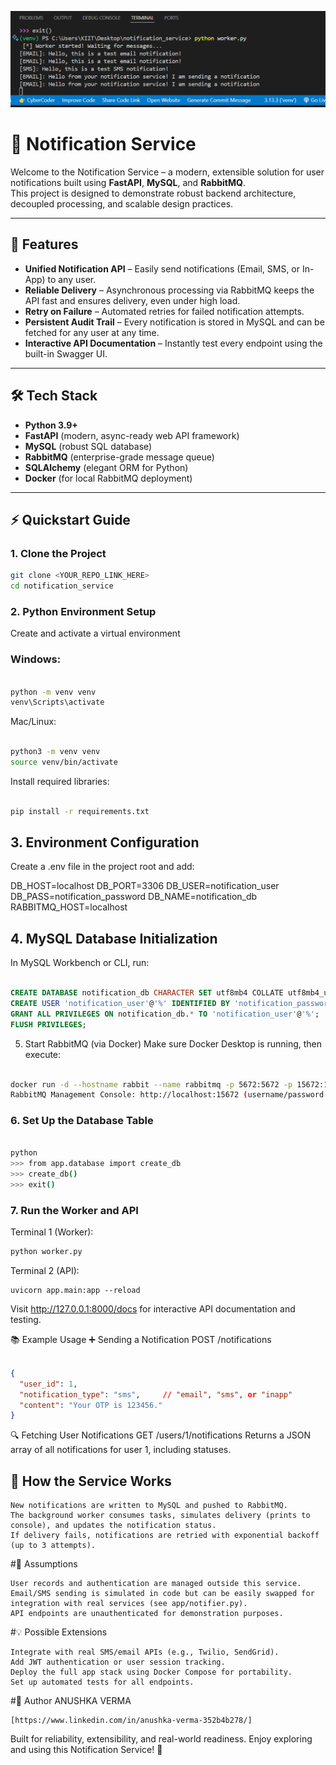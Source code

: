![The model is working](1.png)

# 🚀 Notification Service

Welcome to the Notification Service – a modern, extensible solution for user notifications built using **FastAPI**, **MySQL**, and **RabbitMQ**.  
This project is designed to demonstrate robust backend architecture, decoupled processing, and scalable design practices.

---

## 🌟 Features

- **Unified Notification API** – Easily send notifications (Email, SMS, or In-App) to any user.
- **Reliable Delivery** – Asynchronous processing via RabbitMQ keeps the API fast and ensures delivery, even under high load.
- **Retry on Failure** – Automated retries for failed notification attempts.
- **Persistent Audit Trail** – Every notification is stored in MySQL and can be fetched for any user at any time.
- **Interactive API Documentation** – Instantly test every endpoint using the built-in Swagger UI.

---

## 🛠️ Tech Stack

- **Python 3.9+**
- **FastAPI** (modern, async-ready web API framework)
- **MySQL** (robust SQL database)
- **RabbitMQ** (enterprise-grade message queue)
- **SQLAlchemy** (elegant ORM for Python)
- **Docker** (for local RabbitMQ deployment)

---

## ⚡ Quickstart Guide

### 1. Clone the Project

```bash
git clone <YOUR_REPO_LINK_HERE>
cd notification_service
```

### 2. Python Environment Setup
Create and activate a virtual environment

### Windows:
```bash

python -m venv venv
venv\Scripts\activate
```
Mac/Linux:
```bash

python3 -m venv venv
source venv/bin/activate
```
Install required libraries:
```bash

pip install -r requirements.txt
```

## 3. Environment Configuration
Create a .env file in the project root and add:


DB_HOST=localhost
DB_PORT=3306
DB_USER=notification_user
DB_PASS=notification_password
DB_NAME=notification_db
RABBITMQ_HOST=localhost

## 4. MySQL Database Initialization
In MySQL Workbench or CLI, run:

```SQL

CREATE DATABASE notification_db CHARACTER SET utf8mb4 COLLATE utf8mb4_unicode_ci;
CREATE USER 'notification_user'@'%' IDENTIFIED BY 'notification_password';
GRANT ALL PRIVILEGES ON notification_db.* TO 'notification_user'@'%';
FLUSH PRIVILEGES;
```
5. Start RabbitMQ (via Docker)
Make sure Docker Desktop is running, then execute:
```bash

docker run -d --hostname rabbit --name rabbitmq -p 5672:5672 -p 15672:15672 rabbitmq:3-management
RabbitMQ Management Console: http://localhost:15672 (username/password: guest/guest)
```
### 6. Set Up the Database Table
```bash

python
>>> from app.database import create_db
>>> create_db()
>>> exit()
```

### 7. Run the Worker and API
Terminal 1 (Worker):
```bash
python worker.py
```
Terminal 2 (API):
```
uvicorn app.main:app --reload
```
Visit http://127.0.0.1:8000/docs for interactive API documentation and testing.

📚 Example Usage
➕ Sending a Notification
POST /notifications

```json

{
  "user_id": 1,
  "notification_type": "sms",     // "email", "sms", or "inapp"
  "content": "Your OTP is 123456."
}
```
🔍 Fetching User Notifications
GET /users/1/notifications
Returns a JSON array of all notifications for user 1, including statuses.

## 🔁 How the Service Works
```
New notifications are written to MySQL and pushed to RabbitMQ.
The background worker consumes tasks, simulates delivery (prints to console), and updates the notification status.
If delivery fails, notifications are retried with exponential backoff (up to 3 attempts).
```
#📝 Assumptions
```
User records and authentication are managed outside this service.
Email/SMS sending is simulated in code but can be easily swapped for integration with real services (see app/notifier.py).
API endpoints are unauthenticated for demonstration purposes.
```
#💡 Possible Extensions
```
Integrate with real SMS/email APIs (e.g., Twilio, SendGrid).
Add JWT authentication or user session tracking.
Deploy the full app stack using Docker Compose for portability.
Set up automated tests for all endpoints.
```
#👤 Author
ANUSHKA VERMA
```link
[https://www.linkedin.com/in/anushka-verma-352b4b278/]
```

Built for reliability, extensibility, and real-world readiness. Enjoy exploring and using this Notification Service! 🎉
